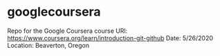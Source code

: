 # googlecoursera
Repo for the Google Coursera course
URl: https://www.coursera.org/learn/introduction-git-github
Date: 5/26/2020
Location: Beaverton, Oregon
